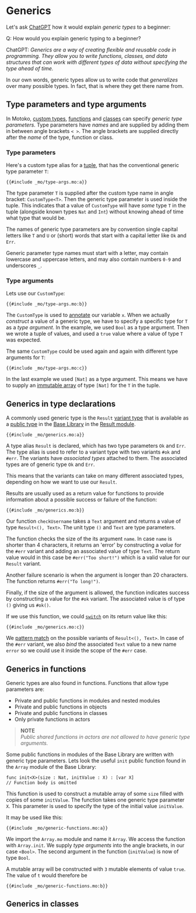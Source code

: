 # Generics
Let's ask [ChatGPT](https://chat.openai.com/) how it would explain *generic types* to a beginner:

Q: How would you explain generic typing to a beginner?  

ChatGPT: *Generics are a way of creating flexible and reusable code in programming. They allow you to write functions, classes, and data structures that can work with different types of data without specifying the type ahead of time.* 

In our own words, generic types allow us to write code that *generalizes* over many possible types. In fact, that is where they get there name from. 

## Type parameters and type arguments
In Motoko, [custom types](/common-programming-concepts/types.html#the-type-keyword), [functions](/common-programming-concepts/functions.html) and [classes](/common-programming-concepts/objects-and-classes/classes.html) can specify *generic type parameters*. Type parameters have *names* and are supplied by adding them in between angle brackets `< >`. The angle brackets are supplied directly after the *name* of the type, function or class.  

### Type parameters
Here's a custom type alias for a [tuple](/common-programming-concepts/types/tuples.html), that has the conventional generic type parameter `T`:
```motoko
{{#include _mo/type-args.mo:a}}
```

The type parameter `T` is supplied after the custom type name in angle bracket: `CustomType<T>`. Then the generic type parameter is used inside the tuple. This indicates that a value of `CustomType` will have *some* type `T` in the tuple (alongside known types `Nat` and `Int`) without knowing ahead of time what type that would be.

The names of generic type parameters are by convention single capital letters like `T` and `U` or (short) words that start with a capital letter like `Ok` and `Err`. 

Generic parameter type names must start with a letter, may contain lowercase and uppercase letters, and may also contain numbers `0-9` and underscores `_`.

### Type arguments
Lets use our `CustomType`:
```motoko
{{#include _mo/type-args.mo:b}}
```

The `CustomType` is used to [annotate](/common-programming-concepts/types.html) our variable `x`. When we actually *construct* a value of a generic type, we have to specify a specific type for `T` as a *type argument*. In the example, we used `Bool` as a type argument. Then we wrote a tuple of values, and used a `true` value where a value of type `T` was expected.

The same `CustomType` could be used again and again with different type arguments for `T`:
```motoko
{{#include _mo/type-args.mo:c}}
```

In the last example we used `[Nat]` as a type argument. This means we have to supply an [immutable array](/common-programming-concepts/types/immutable-arrays.html) of type `[Nat]` for the `T` in the tuple. 

## Generics in type declarations
A commonly used generic type is the `Result` [variant type](/common-programming-concepts/types/variants.html) that is available as a [public type](/common-programming-concepts/modules.html#public-types-in-modules) in the [Base Library](/base-library.html) in the [Result module](/base-library/utils/result.html). 
```motoko
{{#include _mo/generics.mo:a}}
```

A type alias `Result` is declared, which has two type parameters `Ok` and `Err`. The type alias is used to refer to a variant type with two variants `#ok` and `#err`. The variants have *associated types* attached to them. The associated types are of generic type `Ok` and `Err`.

This means that the variants can take on many different associated types, depending on how we want to use our `Result`. 

Results are usually used as a return value for functions to provide information about a possible success or failure of the function:
```motoko
{{#include _mo/generics.mo:b}}
```

Our function `checkUsername` takes a `Text` argument and returns a value of type `Result<(), Text>`. The unit type `()` and `Text` are type parameters. 

The function checks the size of the its argument `name`. In case `name` is shorter than 4 characters, it returns an 'error' by constructing a *value* for the `#err` variant and adding an associated value of type `Text`. The return value would in this case be `#err("Too short!")` which is a valid value for our `Result` variant. 

Another failure scenario is when the argument is longer than 20 characters. The function returns `#err("To long!")`.

Finally, if the size of the argument is allowed, the function indicates success by constructing a value for the `#ok` variant. The associated value is of type `()` giving us `#ok()`.

If we use this function, we could [`switch`](/common-programming-concepts/control-flow/switch-expression.html) on its return value like this:
```motoko
{{#include _mo/generics.mo:c}}
```

We [pattern match](/common-programming-concepts/pattern-matching.html) on the possible variants of `Result<(), Text>`. In case of the `#err` variant, we also *bind* the associated `Text` value to a new name `error` so we could use it inside the scope of the `#err` case. 


## Generics in functions
Generic types are also found in functions. Functions that allow type parameters are:  
- Private and public functions in modules and nested modules
- Private and public functions in objects
- Private and public functions in classes
- Only private functions in actors

> **NOTE**  
> *Public shared functions in actors are not allowed to have generic type arguments.* 

Some public functions in modules of the Base Library are written with generic type parameters. Lets look the useful `init` public function found in the `Array` module of the Base Library:
```motoko
func init<X>(size : Nat, initValue : X) : [var X]
// Function body is omitted
```

This function is used to construct a mutable array of some `size` filled with copies of some `initValue`. The function takes one generic type parameter `X`. This parameter is used to specify the type of the initial value `initValue`.

It may be used like this:
```motoko
{{#include _mo/generic-functions.mo:a}}
```

We import the `Array.mo` module and name it `Array`. We access the function with `Array.init`. We supply *type arguments* into the angle brackets, in our case `<Bool>`. The second argument in the function (`initValue`) is now of type `Bool`. 

A mutable array will be constructed with `3` mutable elements of value `true`. The value of `t` would therefore be
```motoko
{{#include _mo/generic-functions.mo:b}}
```

## Generics in classes